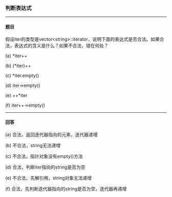 ### 判断表达式
***
#### 题目

假设iter的类型是vector\<string\>::iterator，说明下面的表达式是否合法。如果合法，表达式的含义是什么？如果不合法，错在何处？  

(a) *iter++  

(b) (*iter)++  

(c) *iter.empty()  

(d) iter->empty()  

(e) ++*iter  

(f) iter++->empty()

***
#### 回答

(a) 合法，返回迭代器指向的元素，迭代器递增  

(b) 不合法，string无法递增  

(c) 不合法，指针对象没有empty()方法  

(d) 合法，判断iter指向的string是否为空  

(e) 不合法，先解引用，string对象无法递增  

(f) 合法，先判断迭代器指向的string是否为空，迭代器再递增